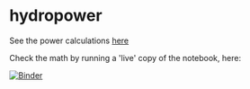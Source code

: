 # hydropower

See the power calculations [here](https://github.com/p-v-o-s/hydropower/blob/master/power.ipynb)

Check the math by running a 'live' copy of the notebook, here:

[![Binder](http://mybinder.org/badge.svg)](http://mybinder.org/repo/p-v-o-s/hydropower)

